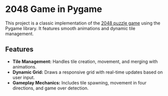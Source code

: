 # 2048 Game in Pygame

This project is a classic implementation of the [2048 puzzle game](https://en.wikipedia.org/wiki/2048_(video_game)) using the Pygame library. It features smooth animations and dynamic tile management.

## Features

- **Tile Management:** Handles tile creation, movement, and merging with animations.
- **Dynamic Grid:** Draws a responsive grid with real-time updates based on user input.
- **Gameplay Mechanics:** Includes tile spawning, movement in four directions, and game over detection.


